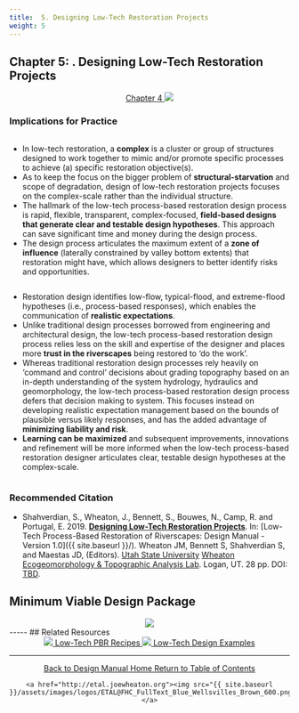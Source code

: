 ```yaml
---
title:  5. Designing Low-Tech Restoration Projects
weight: 5
---
```


## Chapter 5: . Designing Low-Tech Restoration Projects

<div align="center">
	<a class="hollow button" href="https://s3-us-west-2.amazonaws.com/etalweb.joewheaton.org/Workshops/BRAT/2018/Burnt/Macfarlane_et_al-2018-Environmental_Management.pdf"><i class = "fa fa-file-pdf-o" ></i>  Chapter 4 </a>
	<img src="{{ site.baseurl }}/assets/images/PBR_LT_cc_100w.png">

</div>


### Implications for Practice

<div class="row small-up-2 medium-up-2">
  <div class="column">
    <div class="card">
        <div class="card-section">
            <ul>
              <li>In low-tech restoration, a <b>complex</b> is a cluster or group of structures designed to work together to mimic and/or promote specific processes to achieve (a) specific restoration objective(s).</li>
              <li>As to keep the focus on the bigger problem of <b>structural-starvation</b> and scope of degradation, design of low-tech restoration projects focuses on the complex-scale rather than the individual structure.</li>
              <li>The hallmark of the low-tech process-based restoration design process is rapid, flexible, transparent, complex-focused, <b>field-based designs that generate clear and testable design hypotheses</b>. This approach can save significant time and money during the design process.</li>
              <li>The design process articulates the maximum extent of a <b>zone of influence</b> (laterally constrained by valley bottom extents) that restoration might have, which allows designers to better identify risks and opportunities.</li>
            </ul>
		</div>
	</div>
  </div>
    <div class="column">
    <div class="card">
        <div class="card-section">
            <ul>
              <li>Restoration design identifies low-flow, typical-flood, and extreme-flood hypotheses (i.e., process-based responses), which enables the communication of <b>realistic expectations</b>.</li>
              <li>Unlike traditional design processes borrowed from engineering and architectural design, the low-tech process-based restoration design process relies less on the skill and expertise of the designer and places more <b>trust in the riverscapes</b> being restored to ‘do the work’.</li>
              <li>Whereas traditional restoration design processes rely heavily on ‘command and control’ decisions about grading topography based on an in-depth understanding of the system hydrology, hydraulics and geomorphology, the low-tech process-based restoration design process defers that decision making to system. This focuses instead on developing realistic expectation management based on the bounds of plausible versus likely responses, and has the added advantage of <b>minimizing liability and risk</b>.</li>
              <li><b>Learning can be maximized</b> and subsequent improvements, innovations and refinement will be more informed when the low-tech process-based restoration designer articulates clear, testable design hypotheses at the complex-scale.</li>
            </ul>
		</div>
	</div>
  </div>
</div>

### Recommended Citation

- <a href="http://chapterlink.com" ><i class="fa fa-file-pdf-o" aria-hidden="true"></i></a> Shahverdian, S., Wheaton, J., Bennett, S., Bouwes, N., Camp, R. and Portugal, E. 2019. **[Designing Low-Tech Restoration Projects](http://chapterlink.com)**. In: [Low-Tech Process-Based Restoration of Riverscapes: Design Manual - Version 1.0]({{ site.baseurl }}/). Wheaton JM, Bennett S, Shahverdian S, and Maestas JD, (Editors). [Utah State University](http://restoration.usu.edu/) [Wheaton Ecogeomorphology & Topographic Analysis Lab](http://etal.joewheaton.org). Logan, UT.  28 pp. DOI: [TBD](http://dx.doi.org/).

## Minimum Viable Design Package

<div align="center">
	<img src="{{ site.baseurl }}\assets\images\diagrams\DesignPackage_600.png">
</div>
-----
## Related Resources

<div align="center">
	<a class="button" href="{{ site.baseurl }}/resources/recipes"><img src="{{ site.baseurl }}/assets/images/PBR-LT_round_30.png"> Low-Tech PBR Recipes <i class="fa fa-address-card" aria-hidden="true"></i> </a>
		<a class="button" href="{{ site.baseurl }}/resources/casestudies"><img src="{{ site.baseurl }}/assets/images/PBR-LT_round_30.png">  Low-Tech Design Examples <i class="fa fa-cogs" aria-hidden="true"></i></a>
</div>


------
<div align="center">
	<a class="hollow button" href="{{ site.baseurl }}/"><i class="fa fa-arrow-circle-left" aria-hidden="true"></i>  Back to Design Manual Home <i class="fa fa-book" aria-hidden="true"></i></a>
	<a class="hollow button" href="{{ site.baseurl }}/manual/"><i class="fa fa-arrow-circle-up" aria-hidden="true"></i>  Return to Table of Contents <i class="fa fa-list-ol" aria-hidden="true"></i></a>

    <a href="http://etal.joewheaton.org"><img src="{{ site.baseurl }}/assets/images/logos/ETAL@FHC_FullText_Blue_Wellsvilles_Brown_600.png"></a>

</div>
